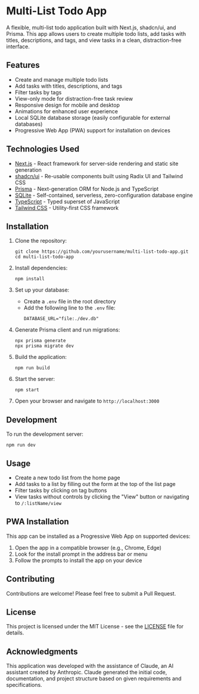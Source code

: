 # Multi-List Todo App

A flexible, multi-list todo application built with Next.js, shadcn/ui, and Prisma. This app allows users to create multiple todo lists, add tasks with titles, descriptions, and tags, and view tasks in a clean, distraction-free interface.

## Features

- Create and manage multiple todo lists
- Add tasks with titles, descriptions, and tags
- Filter tasks by tags
- View-only mode for distraction-free task review
- Responsive design for mobile and desktop
- Animations for enhanced user experience
- Local SQLite database storage (easily configurable for external databases)
- Progressive Web App (PWA) support for installation on devices

## Technologies Used

- [Next.js](https://nextjs.org/) - React framework for server-side rendering and static site generation
- [shadcn/ui](https://ui.shadcn.com/) - Re-usable components built using Radix UI and Tailwind CSS
- [Prisma](https://www.prisma.io/) - Next-generation ORM for Node.js and TypeScript
- [SQLite](https://www.sqlite.org/) - Self-contained, serverless, zero-configuration database engine
- [TypeScript](https://www.typescriptlang.org/) - Typed superset of JavaScript
- [Tailwind CSS](https://tailwindcss.com/) - Utility-first CSS framework

## Installation

1. Clone the repository:
   ```
   git clone https://github.com/yourusername/multi-list-todo-app.git
   cd multi-list-todo-app
   ```

2. Install dependencies:
   ```
   npm install
   ```

3. Set up your database:
   - Create a `.env` file in the root directory
   - Add the following line to the `.env` file:
     ```
     DATABASE_URL="file:./dev.db"
     ```

4. Generate Prisma client and run migrations:
   ```
   npx prisma generate
   npx prisma migrate dev
   ```

5. Build the application:
   ```
   npm run build
   ```

6. Start the server:
   ```
   npm start
   ```

7. Open your browser and navigate to `http://localhost:3000`

## Development

To run the development server:

```
npm run dev
```

## Usage

- Create a new todo list from the home page
- Add tasks to a list by filling out the form at the top of the list page
- Filter tasks by clicking on tag buttons
- View tasks without controls by clicking the "View" button or navigating to `/:listName/view`

## PWA Installation

This app can be installed as a Progressive Web App on supported devices:

1. Open the app in a compatible browser (e.g., Chrome, Edge)
2. Look for the install prompt in the address bar or menu
3. Follow the prompts to install the app on your device

## Contributing

Contributions are welcome! Please feel free to submit a Pull Request.

## License

This project is licensed under the MIT License - see the [LICENSE](LICENSE) file for details.

## Acknowledgments

This application was developed with the assistance of Claude, an AI assistant created by Anthropic. Claude generated the initial code, documentation, and project structure based on given requirements and specifications.